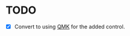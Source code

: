 # TODO

- [X] Convert to using [QMK][] for the added control.


[QMK]: https://docs.qmk.fm/feature_tap_dance.html
